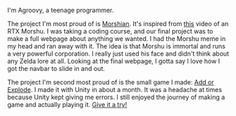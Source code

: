 I'm Agroovy, a teenage programmer.

The project I'm most proud of is [Morshian](https://morshian.github.io). 
It's inspired from [this](https://www.youtube.com/watch?v=Z7Rj9mHj79E) video of an RTX Morshu.
I was taking a coding course, and our final project was to make a full webpage about anything we wanted.
I had the Morshu meme in my head and ran away with it.
The idea is that Morshu is immortal and runs a very powerful corporation.
I really just used his face and didn't think about any Zelda lore at all.
Looking at the final webpage, I gotta say I love how I got the navbar to slide in and out.

The project I'm second most proud of is the small game I made: [Add or Explode](https://github.com/Agroovy/add-or-explode).
I made it with Unity in about a month.
It was a headache at times because Unity kept giving me errors.
I still enjoyed the journey of making a game and actually playing it.
[Give it a try!](https://github.com/Agroovy/add-or-explode)
